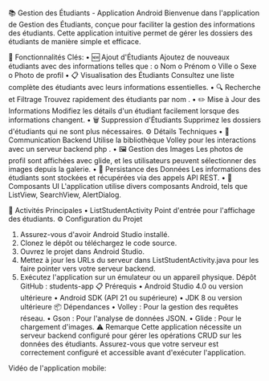 📚 Gestion des Étudiants - Application Android
Bienvenue dans l'application de Gestion des Étudiants, conçue pour faciliter la gestion des informations des étudiants. Cette application intuitive permet de gérer les dossiers des étudiants de manière simple et efficace.

🚀 Fonctionnalités Clés:
•	🆕 Ajout d'Étudiants
Ajoutez de nouveaux étudiants avec des informations telles que :
o	Nom
o	Prénom
o	Ville
o	Sexe
o	Photo de profil
•	📋 Visualisation des Étudiants
Consultez une liste complète des étudiants avec leurs informations essentielles.
•	🔍 Recherche et Filtrage
Trouvez rapidement des étudiants par nom .
•	✏️ Mise à Jour des Informations
Modifiez les détails d'un étudiant facilement lorsque des informations changent.
•	🗑️ Suppression d'Étudiants
Supprimez les dossiers d'étudiants qui ne sont plus nécessaires.
⚙️ Détails Techniques
•	🔗 Communication Backend
Utilise la bibliothèque Volley pour les interactions avec un serveur backend php .
•	🖼️ Gestion des Images
Les photos de profil sont affichées avec glide, et les utilisateurs peuvent sélectionner des images depuis la galerie.
•	💾 Persistance des Données
Les informations des étudiants sont stockées et récupérées via des appels API REST.
•	📱 Composants UI
L'application utilise divers composants Android, tels que ListView, SearchView, AlertDialog.

📱 Activités Principales
•	ListStudentActivity
Point d'entrée pour l'affichage des étudiants.
⚙️ Configuration du Projet
1.	Assurez-vous d'avoir Android Studio installé.
2.	Clonez le dépôt ou téléchargez le code source.
3.	Ouvrez le projet dans Android Studio.
4.	Mettez à jour les URLs du serveur dans ListStudentActivity.java pour les faire pointer vers votre serveur backend.
5.	Exécutez l'application sur un émulateur ou un appareil physique.
Dépôt GitHub : students-app
📋 Prérequis
•	Android Studio 4.0 ou version ultérieure
•	Android SDK (API 21 ou supérieure)
•	JDK 8 ou version ultérieure
📦 Dépendances
•	Volley : Pour la gestion des requêtes réseau.
•	Gson : Pour l'analyse de données JSON.
•	Glide : Pour le chargement d'images.
⚠️ Remarque
Cette application nécessite un serveur backend configuré pour gérer les opérations CRUD sur les données des étudiants. Assurez-vous que votre serveur est correctement configuré et accessible avant d'exécuter l'application.

Vidéo de l'application mobile:

